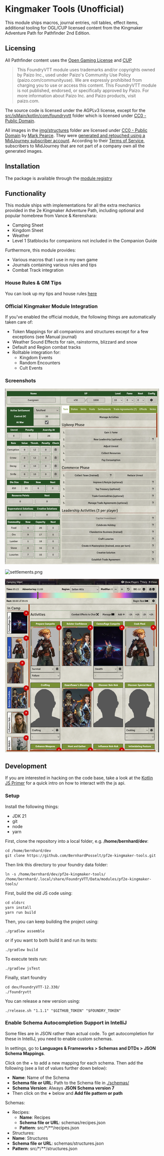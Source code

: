 # Kingmaker Tools (Unofficial)

This module ships macros, journal entries, roll tables, effect items, additional tooling for OGL/CUP licensed content
from the Kingmaker Adventure Path for Pathfinder 2nd Edition.

## Licensing

All Pathfinder content uses the [Open Gaming License](./OpenGameLicense.md) and [CUP](https://paizo.com/community/communityuse)

> This FoundryVTT module uses trademarks and/or copyrights owned by Paizo Inc., used under Paizo's Community Use
> Policy (paizo.com/communityuse). We are expressly prohibited from charging you to use or access this content. This
> FoundryVTT module is not published, endorsed, or specifically approved by Paizo. For more information about Paizo Inc.
> and Paizo products, visit paizo.com.

The source code is licensed under the AGPLv3 license, except for the [src/jsMain/kotlin/com/foundryvtt](./src/jsMain/kotlin/com/foundryvtt) folder which is licensed under [CC0 - Public Domain](./src/jsMain/kotlin/com/foundryvtt/LICENSE).

All images in the [img/structures](./img/structures) folder are licensed under [CC0 - Public Domain](https://creativecommons.org/publicdomain/zero/1.0/) by [Mark Pearce](https://github.com/MarkPearce). They were [generated and retouched using a MidJourney subscriber account](https://github.com/BernhardPosselt/pf2e-kingmaker-tools/issues/76). According to their [Terms of Service](https://docs.midjourney.com/docs/terms-of-service), subscribers to MidJourney that are not part of a company own all the generated images.

## Installation

The package is available through the [module registry](https://foundryvtt.com/packages/pf2e-kingmaker-tools)


## Functionality

This module ships with implementations for all the extra mechanics provided in the 2e Kingmaker Adventure Path, including optional and popular homebrew from Vance & Kerenshara:

* Camping Sheet
* Kingdom Sheet
* Weather
* Level 1 Statblocks for companions not included in the Companion Guide

Furthermore, this module provides:

* Various macros that I use in my own game
* Journals containing various rules and tips
* Combat Track integration

### House Rules & GM Tips

You can look up my tips and house rules [here](./docs/house-rules.md)

### Official Kingmaker Module Integration

If you've enabled the official module, the following things are automatically taken care of:

* Token Mappings for all companions and structures except for a few exceptions (see Manual journal)
* Weather Sound Effects for rain, rainstorms, blizzard and snow
* Default and Region combat tracks
* Rolltable integration for:
    * Kingdom Events
    * Random Encounters
    * Cult Events

### Screenshots

![kingdom-sheet.png](./docs/images/kingdom-sheet.png)

![settlements.png](./docs/images/settlements.png)

![camping-sheet-1.png](./docs/images/camping-sheet-1.png)

## Development

If you are interested in hacking on the code base, take a look at the [Kotlin JS Primer](./docs/Kotlin%20JS%20Primer.md) for a quick intro on how to interact with the js api.

### Setup

Install the following things:

* JDK 21
* git
* node
* yarn

First, clone the repository into a local folder, e.g. **/home/bernhard/dev**:

    cd /home/bernhard/dev
    git clone https://github.com/BernhardPosselt/pf2e-kingmaker-tools.git 

Then link this directory to your foundry data folder:

    ln -s /home/bernhard/dev/pf2e-kingmaker-tools/ /home/bernhard/.local/share/FoundryVTT/Data/modules/pf2e-kingmaker-tools/

First, build the old JS code using:

    cd oldsrc
    yarn install
    yarn run build

Then, you can keep building the project using:

    ./gradlew assemble

or if you want to both build it and run its tests:

    ./gradlew build

To execute tests run:

    ./gradlew jsTest

Finally, start foundry

    cd dev/FoundryVTT-12.330/
    ./foundryvtt

You can release a new version using:

    ./release.sh "1.1.1" "$GITHUB_TOKEN" "$FOUNDRY_TOKEN"

### Enable Schema Autocompletion Support in IntelliJ

Some files are in JSON rather than actual code. To get autocompletion for these in IntelliJ, you need to enable custom schemas.

In settings, go to **Languages & Frameworks > Schemas and DTDs > JSON Schema Mappings**.

Click on the + to add a new mapping for each schema. Then add the following (see a list of values further down below):

* **Name**: Name of the Schema
* **Schema file or URL**: Path to the Schema file in [./schemas/](./schemas/)
* **Schema Version**: Always **JSON Schema version 7**
* Then click on the **+** below and **Add file pattern or path** 
 
Schemas:

* Recipes:
  * **Name**: Recipes
  * **Schema file or URL**: schemas/recipes.json
  * **Pattern**: src/\*/\*\*/recipes.json
* Structures:
* **Name**: Structures
* **Schema file or URL**: schemas/structures.json
* **Pattern**: src/\*/\*\*/structures.json